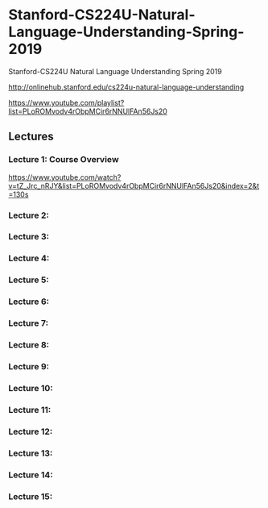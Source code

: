 # Stanford-CS224U-Natural-Language-Understanding-Spring-2019
Stanford-CS224U Natural Language Understanding Spring 2019

http://onlinehub.stanford.edu/cs224u-natural-language-understanding

https://www.youtube.com/playlist?list=PLoROMvodv4rObpMCir6rNNUlFAn56Js20

## Lectures

### Lecture 1: Course Overview

https://www.youtube.com/watch?v=tZ_Jrc_nRJY&list=PLoROMvodv4rObpMCir6rNNUlFAn56Js20&index=2&t=130s

### Lecture 2: 

### Lecture 3: 

### Lecture 4: 

### Lecture 5: 

### Lecture 6: 

### Lecture 7: 

### Lecture 8: 

### Lecture 9: 

### Lecture 10: 

### Lecture 11: 

### Lecture 12: 

### Lecture 13: 

### Lecture 14: 

### Lecture 15: 


